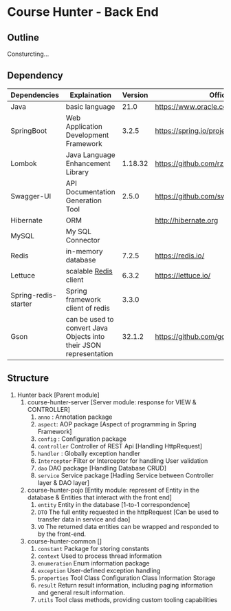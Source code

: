 # Course Hunter - Back End



## Outline

Consturcting...



## Dependency

| Dependencies         | Explaination                                                 | Version | Official website                                |
| -------------------- | ------------------------------------------------------------ | ------- | ----------------------------------------------- |
| Java                 | basic language                                               | 21.0    | https://www.oracle.com/java/technologies/javase |
| SpringBoot           | Web Application Development Framework                        | 3.2.5   | https://spring.io/projects/spring-boot          |
| Lombok               | Java Language Enhancement Library                            | 1.18.32 | https://github.com/rzwitserloot/lombok          |
| Swagger-UI           | API Documentation Generation Tool                            | 2.5.0   | https://github.com/swagger-api/swagger-ui       |
| Hibernate            | ORM                                                          |         | http://hibernate.org                            |
| MySQL                | My SQL Connector                                             |         |                                                 |
| Redis                | in-memory database                                           | 7.2.5   | https://redis.io/                               |
| Lettuce              | scalable [Redis](https://redis.io/) client                   | 6.3.2   | https://lettuce.io/                             |
| Spring-redis-starter | Spring framework client of redis                             | 3.3.0   |                                                 |
| Gson                 | can be used to convert Java Objects into their JSON representation | 32.1.2  | https://github.com/google/gson                  |

## Structure

1. Hunter back [Parent module]
   1. course-hunter-server [Server module: response for VIEW & CONTROLLER] 
      1. `anno` :  Annotation package
      2. `aspect`:  AOP package [Aspect of programming in Spring Framework]
      3. `config` : Configuration package
      4. `controller` Controller of  REST Api [Handling HttpRequest]
      5. `handler` : Globally exception handler
      6. `Interceptor` Filter or Interceptor for handling User validation
      7. `dao`  DAO package [Handling Database CRUD]
      8. `service`  Service package [Hadling Service between Controller layer & DAO layer] 
   2. course-hunter-pojo [Entity module: represent of Entity in the database & Entities that interact with the front end] 
      1. `entity`  Entity in the database [1-to-1 correspondence] 
      2. `DTO`  The full entity requested in the httpRequest [Can be used to transfer data in service and dao]
      3. `VO` The returned data entities can be wrapped and responded to by the front-end.
   3. course-hunter-common []
      1. `constant` Package for storing constants
      2. `context`  Used to process thread information
      3. `enumeration`  Enum information package
      4. `exception`  User-defined exception handling
      5. `properties`  Tool Class Configuration Class Information Storage
      6. `result`  Return result information, including paging information and general result information.
      7. `utils`  Tool class methods, providing custom tooling capabilities